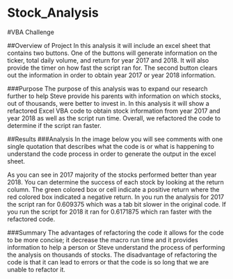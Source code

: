 # Stock_Analysis
#VBA Challenge

##Overview of Project 
In this analysis it will include an excel sheet that contains two buttons. One of the buttons will generate information on the ticker, total daily volume, and return for year 2017 and 2018. It will also provide the timer on how fast the script ran for. The second button clears out the information in order to obtain year 2017 or year 2018 information. 

###Purpose 
The purpose of this analysis was to expand our research further to help Steve provide his parents with information on which stocks, out of thousands, were better to invest in. In this analysis it will show a refactored Excel VBA code to obtain stock information from year 2017 and year 2018 as well as the script run time. Overall, we refactored the code to determine if the script ran faster. 

##Results
###Analysis 
In the image below you will see comments with one single quotation that describes what the code is or what is happening to understand the code process in order to generate the output in the excel sheet. 

As you can see in 2017 majority of the stocks performed better than year 2018. You can determine the success of each stock by looking at the return column. The green colored box or cell indicate a positive return where the red colored box indicated a negative return. In you run the analysis for 2017 the script ran for 0.609375 which was a tab bit slower in the original code. If you run the script for 2018 it ran for 0.6171875 which ran faster with the refactored code. 

###Summary 
The advantages of refactoring the code it allows for the code to be more concise; it decrease the macro run time and it provides information to help a person or Steve understand the process of performing the analysis on thousands of stocks.  The disadvantage of refactoring the code is that it can lead to errors or that the code is so long that we are unable to refactor it. 
